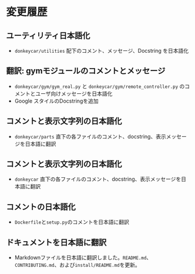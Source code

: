 # 変更履歴

## ユーティリティ日本語化
- `donkeycar/utilities` 配下のコメント、メッセージ、Docstring を日本語化

## 翻訳: gymモジュールのコメントとメッセージ
- `donkeycar/gym/gym_real.py` と `donkeycar/gym/remote_controller.py` のコメントとユーザ向けメッセージを日本語化
- Google スタイルのDocstringを追加

## コメントと表示文字列の日本語化
- `donkeycar/parts` 直下の各ファイルのコメント、docstring、表示メッセージを日本語に翻訳

## コメントと表示文字列の日本語化
- `donkeycar` 直下の各ファイルのコメント、docstring、表示メッセージを日本語に翻訳

## コメントの日本語化
- `Dockerfile`と`setup.py`のコメントを日本語に翻訳

## ドキュメントを日本語に翻訳
- Markdownファイルを日本語に翻訳しました。`README.md`、`CONTRIBUTING.md`、および`install/README.md`を更新。
